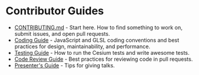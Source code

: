 # Contributor Guides

* [CONTRIBUTING.md](../../CONTRIBUTING.md) - Start here.  How to find something to work on, submit issues, and open pull requests.
* [Coding Guide](CodingGuide/README.md) - JavaScript and GLSL coding conventions and best practices for design, maintainability, and performance.
* [Testing Guide](TestingGuide/README.md) - How to run the Cesium tests and write awesome tests.
* [Code Review Guide](CodeReviewGuide/README.md) - Best practices for reviewing code in pull requests.
* [Presenter's Guide](PresentersGuide/README.md) - Tips for giving talks.
